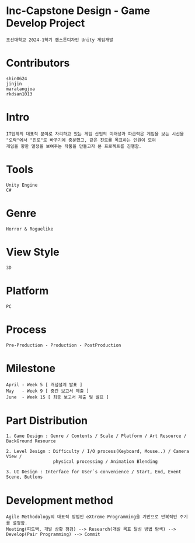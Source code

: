 # Inc-Capstone Design - Game Develop Project
    조선대학교 2024-1학기 캡스톤디자인 Unity 게임개발

# Contributors
    shin0624
    jinjin
    maratangjoa
    rkdsan1013



# Intro
    IT업계의 대표적 분야로 자리하고 있는 게임 산업의 미래성과 파급력은 게임을 보는 시선을
    "오락"에서 "진로"로 바꾸기에 충분했고, 같은 진로를 목표하는 인원이 모여 
    게임을 향한 열정을 보여주는 작품을 만들고자 본 프로젝트를 진행함.


# Tools
    Unity Engine
    C#

# Genre
    Horror & Roguelike

# View Style
    3D

# Platform
    PC

# Process
    Pre-Production - Production - PostProduction

# Milestone
    April - Week 5 [ 개념설계 발표 ]
    May   - Week 9 [ 중간 보고서 제출 ]
    June  - Week 15 [ 최종 보고서 제출 및 발표 ]

# Part Distribution
    1. Game Design : Genre / Contents / Scale / Platform / Art Resource / BackGround Resource

    2. Level Design : Difficulty / I/O process(Keyboard, Mouse..) / Camera View /
                      physical processing / Animation Blending
                      
    3. UI Design : Interface for User`s convenience / Start, End, Event Scene, Buttons

# Development method
    Agile Methodology의 대표적 방법인 eXtreme Programming을 기반으로 반복적인 주기를 설정함. 
    Meeting(피드백, 개발 상황 점검) --> Research(개발 목표 달성 방법 탐색) --> Develop(Pair Programming) --> Commit 
